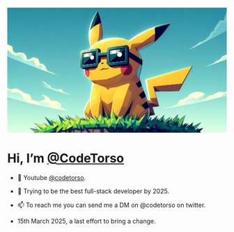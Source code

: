 ![Screenshot of a comment on a GitHub issue showing an image, added in the Markdown, of an Octocat smiling and raising a tentacle.](https://github.com/CodeTorso/CodeTorso/blob/main/images/thumb.png)

# Hi, I’m [@CodeTorso](https://torso.wtf)

 - 🎥  Youtube [@codetorso](https://youtube.com/@codetorso).

- 🌱 Trying to be the best full-stack developer by 2025.

- 📫 To reach me you can send me a DM on @codetorso on twitter. 

- 15th March 2025, a last effort to bring a change.

